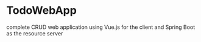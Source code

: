 # TodoWebApp
complete CRUD web application using Vue.js for the client and Spring Boot as the resource server
